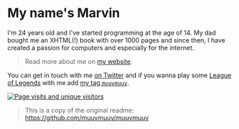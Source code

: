 # My name's Marvin

I'm <age>24</age> years old and I've started programming at the age of 14. My dad bought
me an XHTML(!) book with over 1000 pages and since then, I have created a passion for
computers and especially for the internet.

> Read more about me on [my website](https://marvin.digital/about).

You can get in touch with me [on Twitter](https://twitter.com/muuvmuuv) and if you wanna
play some [League of Legends](https://leagueoflegends.com/) with me add
[my tag `muuvmuuv`](https://lolprofile.net/summoner/euw/muuvmuuv).

[![Page visits and unique visitors](https://visits.github.marvin.digital/image.svg?theme=cyber)](https://simpleanalytics.com/visits.github.marvin.digital)

> This is a copy of the original readme: https://github.com/muuvmuuv/muuvmuuv
